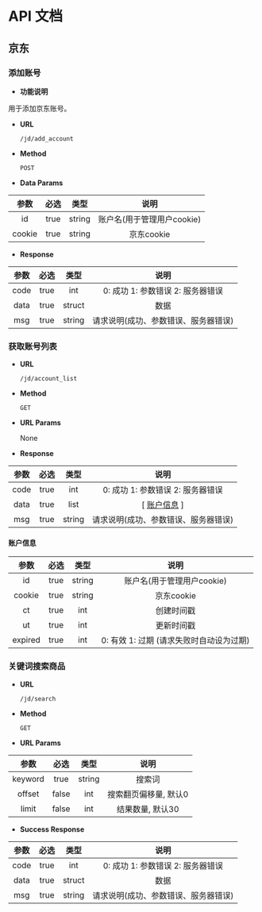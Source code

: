 # API 文档

## 京东

### 添加账号

- **功能说明**

用于添加京东账号。

- **URL**

  `/jd/add_account`

- **Method**

  `POST`

- **Data Params**

| 参数 | 必选 | 类型 | 说明 |
|:---:|:---:|:---:|:---:|
| id | true | string | 账户名(用于管理用户cookie) |
| cookie | true | string | 京东cookie |

- **Response**

| 参数 | 必选 | 类型 | 说明 |
|:---:|:---:|:---:|:---:|
| code | true | int | 0: 成功 1: 参数错误 2: 服务器错误 |
| data | true | struct | 数据 |
| msg | true | string | 请求说明(成功、参数错误、服务器错误) |

### 获取账号列表

- **URL**

  `/jd/account_list`

- **Method**

  `GET`

- **URL Params**

  None

- **Response**

| 参数 | 必选 | 类型 | 说明 |
|:---:|:---:|:---:|:---:|
| code | true | int | 0: 成功 1: 参数错误 2: 服务器错误 |
| data | true | list | [ [账户信息](#账户信息) ] |
| msg | true | string | 请求说明(成功、参数错误、服务器错误) |

#### 账户信息

| 参数 | 必选 | 类型 | 说明 |
|:---:|:---:|:---:|:---:|
| id | true | string | 账户名(用于管理用户cookie) |
| cookie | true | string | 京东cookie |
| ct | true | int | 创建时间戳 |
| ut | true | int | 更新时间戳 |
| expired | true | int | 0: 有效 1: 过期 (请求失败时自动设为过期) |

### 关键词搜索商品

- **URL**

  `/jd/search`

- **Method**

  `GET`

- **URL Params**

| 参数 | 必选 | 类型 | 说明 |
|:---:|:---:|:---:|:---:|
| keyword | true | string | 搜索词 |
| offset | false | int | 搜索翻页偏移量, 默认0 |
| limit | false | int | 结果数量, 默认30 |

- **Success Response**

| 参数 | 必选 | 类型 | 说明 |
|:---:|:---:|:---:|:---:|
| code | true | int | 0: 成功 1: 参数错误 2: 服务器错误 |
| data | true | struct | 数据 |
| msg | true | string | 请求说明(成功、参数错误、服务器错误) |

